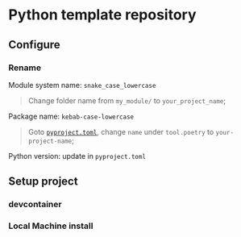 # Python template repository

## Configure

### Rename

Module system name: `snake_case_lowercase`

>Change folder name from `my_module/` to `your_project_name`;  

Package name: `kebab-case-lowercase`

>Goto [`pyproject.toml`](./pyproject.toml), change `name` under `tool.poetry` to `your-project-name`;

Python version: update in `pyproject.toml`

## Setup project

### devcontainer

### Local Machine install
